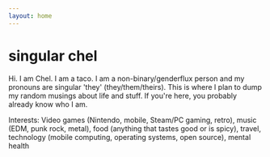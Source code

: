 ```yaml
---
layout: home
---
```

# singular chel

Hi. I am Chel. I am a taco. I am a non-binary/genderflux person and my pronouns are singular 'they' (they/them/theirs). This is where I plan to dump my random musings about life and stuff. If you're here, you probably already know who I am.

Interests: Video games (Nintendo, mobile, Steam/PC gaming, retro), music (EDM, punk rock, metal), food (anything that tastes good or is spicy), travel, technology (mobile computing, operating systems, open source), mental health